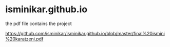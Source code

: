 # isminikar.github.io

the pdf file contains the project 



https://github.com/isminikar/isminikar.github.io/blob/master/final%20ismini%20karatzeni.pdf 
